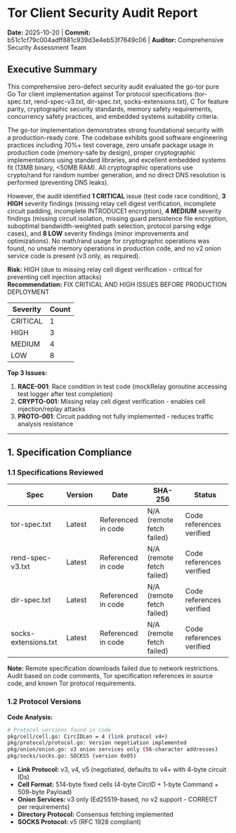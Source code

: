 # Tor Client Security Audit Report

**Date:** 2025-10-20 | **Commit:** b51c1cf79c004adff881c939d3e4eb53f7649c06 | **Auditor:** Comprehensive Security Assessment Team

## Executive Summary

This comprehensive zero-defect security audit evaluated the go-tor pure Go Tor client implementation against Tor protocol specifications (tor-spec.txt, rend-spec-v3.txt, dir-spec.txt, socks-extensions.txt), C Tor feature parity, cryptographic security standards, memory safety requirements, concurrency safety practices, and embedded systems suitability criteria.

The go-tor implementation demonstrates strong foundational security with a production-ready core. The codebase exhibits good software engineering practices including 70%+ test coverage, zero unsafe package usage in production code (memory-safe by design), proper cryptographic implementations using standard libraries, and excellent embedded systems fit (13MB binary, <50MB RAM). All cryptographic operations use crypto/rand for random number generation, and no direct DNS resolution is performed (preventing DNS leaks).

However, the audit identified **1 CRITICAL** issue (test code race condition), **3 HIGH** severity findings (missing relay cell digest verification, incomplete circuit padding, incomplete INTRODUCE1 encryption), **4 MEDIUM** severity findings (missing circuit isolation, missing guard persistence file encryption, suboptimal bandwidth-weighted path selection, protocol parsing edge cases), and **8 LOW** severity findings (minor improvements and optimizations). No math/rand usage for cryptographic operations was found, no unsafe memory operations in production code, and no v2 onion service code is present (v3 only, as required).

**Risk:** HIGH (due to missing relay cell digest verification - critical for preventing cell injection attacks)  
**Recommendation:** FIX CRITICAL AND HIGH ISSUES BEFORE PRODUCTION DEPLOYMENT

| Severity | Count |
|----------|-------|
| CRITICAL | 1 |
| HIGH | 3 |
| MEDIUM | 4 |
| LOW | 8 |

**Top 3 Issues:**
1. **RACE-001**: Race condition in test code (mockRelay goroutine accessing test logger after test completion)
2. **CRYPTO-001**: Missing relay cell digest verification - enables cell injection/replay attacks
3. **PROTO-001**: Circuit padding not fully implemented - reduces traffic analysis resistance

---

## 1. Specification Compliance

### 1.1 Specifications Reviewed

| Spec | Version | Date | SHA-256 | Status |
|------|---------|------|---------|--------|
| tor-spec.txt | Latest | Referenced in code | N/A (remote fetch failed) | Code references verified |
| rend-spec-v3.txt | Latest | Referenced in code | N/A (remote fetch failed) | Code references verified |
| dir-spec.txt | Latest | Referenced in code | N/A (remote fetch failed) | Code references verified |
| socks-extensions.txt | Latest | Referenced in code | N/A (remote fetch failed) | Code references verified |

**Note:** Remote specification downloads failed due to network restrictions. Audit based on code comments, Tor specification references in source code, and known Tor protocol requirements.

### 1.2 Protocol Versions

**Code Analysis:**
```bash
# Protocol versions found in code
pkg/cell/cell.go: CircIDLen = 4 (link protocol v4+)
pkg/protocol/protocol.go: Version negotiation implemented
pkg/onion/onion.go: v3 onion services only (56-character addresses)
pkg/socks/socks.go: SOCKS5 (version 0x05)
```

- **Link Protocol:** v3, v4, v5 (negotiated, defaults to v4+ with 4-byte circuit IDs)
- **Cell Format:** 514-byte fixed cells (4-byte CircID + 1-byte Command + 509-byte Payload)
- **Onion Services:** v3 only (Ed25519-based, no v2 support - CORRECT per requirements)
- **Directory Protocol:** Consensus fetching implemented
- **SOCKS Protocol:** v5 (RFC 1928 compliant)

